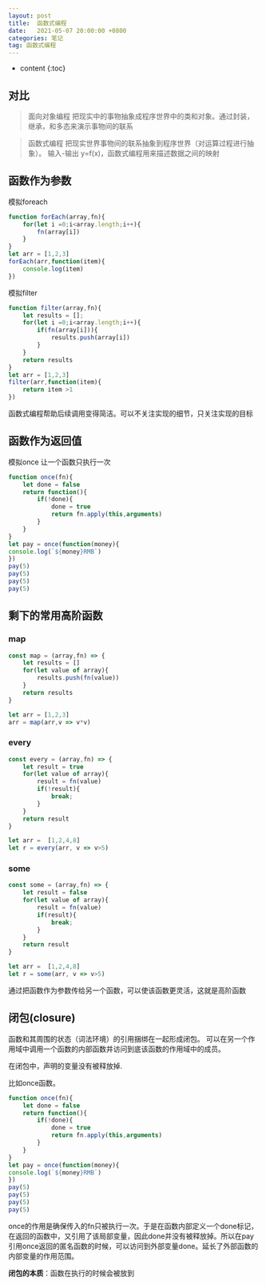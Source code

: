 ```yaml
---
layout: post
title:  函数式编程
date:   2021-05-07 20:00:00 +0800
categories: 笔记
tag: 函数式编程
---
```

* content
{:toc}

## 对比

>面向对象编程
把现实中的事物抽象成程序世界中的类和对象。通过封装，继承，和多态来演示事物间的联系

>函数式编程
把现实世界事物间的联系抽象到程序世界（对运算过程进行抽象）。
输入-输出
y=f(x)，函数式编程用来描述数据之间的映射

## 函数作为参数

模拟foreach

```js
function forEach(array,fn){
    for(let i =0;i<array.length;i++){
        fn(array[i])
    }
}
let arr = [1,2,3]
forEach(arr,function(item){
    console.log(item)
})
```

模拟filter

```js
function filter(array,fn){
    let results = [];
    for(let i =0;i<array.length;i++){
        if(fn(array[i])){
            results.push(array[i])
        }
    }
    return results
}
let arr = [1,2,3]
filter(arr,function(item){
    return item >1
})
```

函数式编程帮助后续调用变得简洁。可以不关注实现的细节，只关注实现的目标

## 函数作为返回值

模拟once
让一个函数只执行一次

```js
function once(fn){
    let done = false
    return function(){
        if(!done){
            done = true
            return fn.apply(this,arguments)
        }
    }
}
let pay = once(function(money){
console.log(`${money}RMB`)
})
pay(5)
pay(5)
pay(5)
pay(5)
```

## 剩下的常用高阶函数

### map

```js
const map = (array,fn) => {
    let results = []
    for(let value of array){
        results.push(fn(value))
    }
    return results
}

let arr = [1,2,3]
arr = map(arr,v => v*v)
```

### every

```js
const every = (array,fn) => {
    let result = true
    for(let value of array){
        result = fn(value)
        if(!result){
            break;
        }
    }
    return result
}

let arr =  [1,2,4,8]
let r = every(arr, v => v>5)
```

### some

```js
const some = (array,fn) => {
    let result = false
    for(let value of array){
        result = fn(value)
        if(result){
            break;
        }
    }
    return result
}

let arr =  [1,2,4,8]
let r = some(arr, v => v>5)
```

通过把函数作为参数传给另一个函数，可以使该函数更灵活，这就是高阶函数

## 闭包(closure)

函数和其周围的状态（词法环境）的引用捆绑在一起形成闭包。
可以在另一个作用域中调用一个函数的内部函数并访问到底该函数的作用域中的成员。

在闭包中，声明的变量没有被释放掉.

比如once函数。

```js
function once(fn){
    let done = false
    return function(){
        if(!done){
            done = true
            return fn.apply(this,arguments)
        }
    }
}
let pay = once(function(money){
console.log(`${money}RMB`)
})
pay(5)
pay(5)
pay(5)
pay(5)
```

once的作用是确保传入的fn只被执行一次。于是在函数内部定义一个done标记，在返回的函数中，又引用了该局部变量，因此done并没有被释放掉。所以在pay引用once返回的匿名函数的时候，可以访问到外部变量done。延长了外部函数的内部变量的作用范围。

**闭包的本质**：函数在执行的时候会被放到

